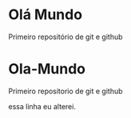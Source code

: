 # Olá Mundo
 Primeiro repositório de git e github

# Ola-Mundo
 Primeiro repositorio de git e github

essa linha eu alterei.

